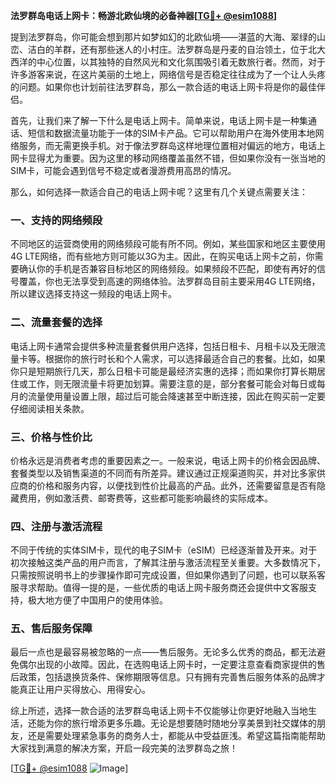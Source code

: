 **法罗群岛电话上网卡：畅游北欧仙境的必备神器[[TG💪+ @esim1088](https://t.me/s/esim1088)]**

提到法罗群岛，你可能会想到那片如梦如幻的北欧仙境——湛蓝的大海、翠绿的山峦、洁白的羊群，还有那些迷人的小村庄。法罗群岛是丹麦的自治领土，位于北大西洋的中心位置，以其独特的自然风光和文化氛围吸引着无数旅行者。然而，对于许多游客来说，在这片美丽的土地上，网络信号是否稳定往往成为了一个让人头疼的问题。如果你也计划前往法罗群岛，那么一款合适的电话上网卡将是你的最佳伴侣。

首先，让我们来了解一下什么是电话上网卡。简单来说，电话上网卡是一种集通话、短信和数据流量功能于一体的SIM卡产品。它可以帮助用户在海外使用本地网络服务，而无需更换手机。对于像法罗群岛这样地理位置相对偏远的地方，电话上网卡显得尤为重要。因为这里的移动网络覆盖虽然不错，但如果你没有一张当地的SIM卡，可能会遇到信号不稳定或者漫游费用高昂的情况。

那么，如何选择一款适合自己的电话上网卡呢？这里有几个关键点需要关注：

### 一、支持的网络频段

不同地区的运营商使用的网络频段可能有所不同。例如，某些国家和地区主要使用4G LTE网络，而有些地方则可能以3G为主。因此，在购买电话上网卡之前，你需要确认你的手机是否兼容目标地区的网络频段。如果频段不匹配，即使有再好的信号覆盖，你也无法享受到高速的网络体验。法罗群岛目前主要采用4G LTE网络，所以建议选择支持这一频段的电话上网卡。

### 二、流量套餐的选择

电话上网卡通常会提供多种流量套餐供用户选择，包括日租卡、月租卡以及无限流量卡等。根据你的旅行时长和个人需求，可以选择最适合自己的套餐。比如，如果你只是短期旅行几天，那么日租卡可能是最经济实惠的选择；而如果你打算长期居住或工作，则无限流量卡将更加划算。需要注意的是，部分套餐可能会对每日或每月的流量使用量设置上限，超过后可能会降速甚至中断连接，因此在购买前一定要仔细阅读相关条款。

### 三、价格与性价比

价格永远是消费者考虑的重要因素之一。一般来说，电话上网卡的价格会因品牌、套餐类型以及销售渠道的不同而有所差异。建议通过正规渠道购买，并对比多家供应商的价格和服务内容，以便找到性价比最高的产品。此外，还需要留意是否有隐藏费用，例如激活费、邮寄费等，这些都可能影响最终的实际成本。

### 四、注册与激活流程

不同于传统的实体SIM卡，现代的电子SIM卡（eSIM）已经逐渐普及开来。对于初次接触这类产品的用户而言，了解其注册与激活流程至关重要。大多数情况下，只需按照说明书上的步骤操作即可完成设置，但如果你遇到了问题，也可以联系客服寻求帮助。值得一提的是，一些优质的电话上网卡服务商还会提供中文客服支持，极大地方便了中国用户的使用体验。

### 五、售后服务保障

最后一点也是最容易被忽略的一点——售后服务。无论多么优秀的商品，都无法避免偶尔出现的小故障。因此，在选购电话上网卡时，一定要注意查看商家提供的售后政策，包括退换货条件、保修期限等信息。只有拥有完善售后服务体系的品牌才能真正让用户买得放心、用得安心。

综上所述，选择一款合适的法罗群岛电话上网卡不仅能够让你更好地融入当地生活，还能为你的旅行增添更多乐趣。无论是想要随时随地分享美景到社交媒体的朋友，还是需要处理紧急事务的商务人士，都能从中受益匪浅。希望这篇指南能帮助大家找到满意的解决方案，开启一段完美的法罗群岛之旅！

[[TG💪+ @esim1088](https://t.me/s/esim1088) ![Image](https://i.postimg.cc/4NQfJmqS/Snipaste-2025-05-13-00-14-12.png)]